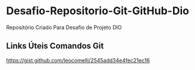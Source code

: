 # Desafio-Repositorio-Git-GitHub-Dio
Repositório Criado Para Desafio de Projeto DIO

## Links Úteis Comandos Git 
https://gist.github.com/leocomelli/2545add34e4fec21ec16
